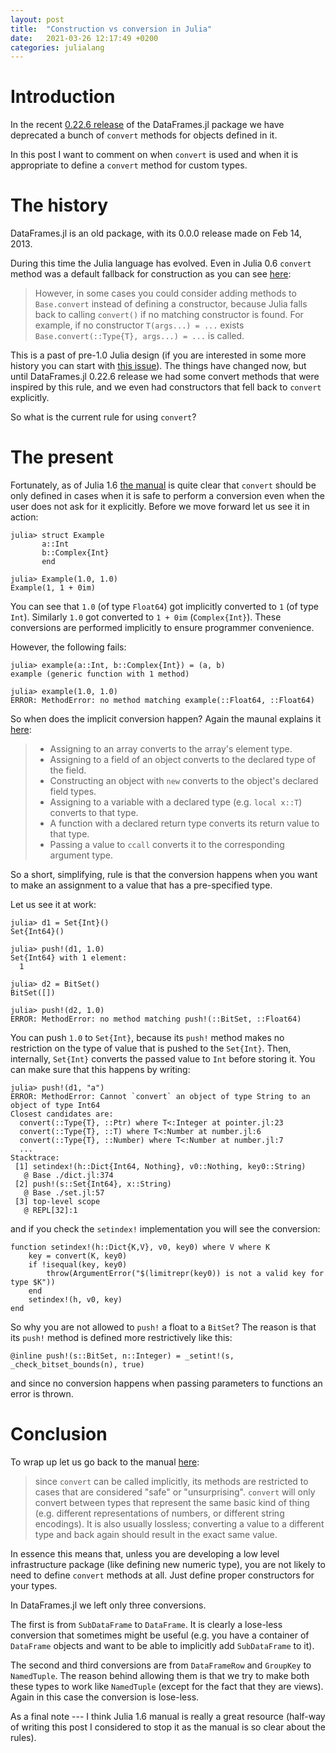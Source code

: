 ```yaml
---
layout: post
title:  "Construction vs conversion in Julia"
date:   2021-03-26 12:17:49 +0200
categories: julialang
---
```


# Introduction

In the recent [0.22.6 release][release] of the DataFrames.jl package we have
deprecated a bunch of `convert` methods for objects defined in it.

In this post I want to comment on when `convert` is used and when it is
appropriate to define a `convert` method for custom types.

# The history

DataFrames.jl is an old package, with its 0.0.0 release made on Feb 14, 2013.

During this time the Julia language has evolved. Even in Julia 0.6 `convert`
method was a default fallback for construction as you can see [here][j06]:

> However, in some cases you could consider adding methods to `Base.convert`
> instead of defining a constructor, because Julia falls back to calling
> `convert()` if no matching constructor is found. For example, if no constructor
> `T(args...) = ...` exists `Base.convert(::Type{T}, args...) = ...` is called.

This is a past of pre-1.0 Julia design (if you are interested in some more
history you can start with [this issue][issue]). The things have changed now,
but until DataFrames.jl 0.22.6 release we had some convert methods that were
inspired by this rule, and we even had constructors that fell back to `convert`
explicitly.

So what is the current rule for using `convert`?

# The present

Fortunately, as of Julia 1.6 [the manual][conversion] is quite clear that
`convert` should be only defined in cases when it is safe to perform a
conversion even when the user does not ask for it explicitly. Before we move
forward let us see it in action:

```
julia> struct Example
       a::Int
       b::Complex{Int}
       end

julia> Example(1.0, 1.0)
Example(1, 1 + 0im)
```

You can see that `1.0` (of type `Float64`) got implicitly converted to `1` (of
type `Int`). Similarly `1.0` got converted to `1 + 0im` (`Complex{Int}`).
These conversions are performed implicitly to ensure programmer convenience.

However, the following fails:
```
julia> example(a::Int, b::Complex{Int}) = (a, b)
example (generic function with 1 method)

julia> example(1.0, 1.0)
ERROR: MethodError: no method matching example(::Float64, ::Float64)
```

So when does the implicit conversion happen? Again the maunal explains it [here][called]:

> * Assigning to an array converts to the array's element type.
> * Assigning to a field of an object converts to the declared type of the field.
> * Constructing an object with `new` converts to the object's declared field types.
> * Assigning to a variable with a declared type (e.g. `local x::T`) converts to that type.
> * A function with a declared return type converts its return value to that type.
> * Passing a value to `ccall` converts it to the corresponding argument type.

So a short, simplifying, rule is that the conversion happens when you want to make
an assignment to a value that has a pre-specified type.

Let us see it at work:

```
julia> d1 = Set{Int}()
Set{Int64}()

julia> push!(d1, 1.0)
Set{Int64} with 1 element:
  1

julia> d2 = BitSet()
BitSet([])

julia> push!(d2, 1.0)
ERROR: MethodError: no method matching push!(::BitSet, ::Float64)
```

You can push `1.0` to `Set{Int}`, because its `push!` method makes no
restriction on the type of value that is pushed to the `Set{Int}`. Then,
internally, `Set{Int}` converts the passed value to `Int` before storing it. You
can make sure that this happens by writing:

```
julia> push!(d1, "a")
ERROR: MethodError: Cannot `convert` an object of type String to an object of type Int64
Closest candidates are:
  convert(::Type{T}, ::Ptr) where T<:Integer at pointer.jl:23
  convert(::Type{T}, ::T) where T<:Number at number.jl:6
  convert(::Type{T}, ::Number) where T<:Number at number.jl:7
  ...
Stacktrace:
 [1] setindex!(h::Dict{Int64, Nothing}, v0::Nothing, key0::String)
   @ Base ./dict.jl:374
 [2] push!(s::Set{Int64}, x::String)
   @ Base ./set.jl:57
 [3] top-level scope
   @ REPL[32]:1
```

and if you check the `setindex!` implementation you will see the conversion:

```
function setindex!(h::Dict{K,V}, v0, key0) where V where K
    key = convert(K, key0)
    if !isequal(key, key0)
        throw(ArgumentError("$(limitrepr(key0)) is not a valid key for type $K"))
    end
    setindex!(h, v0, key)
end
```

So why you are not allowed to `push!` a float to a `BitSet`? The reason is that
its `push!` method is defined more restrictively like this:

```
@inline push!(s::BitSet, n::Integer) = _setint!(s, _check_bitset_bounds(n), true)
```

and since no conversion happens when passing parameters to functions an error is
thrown.

# Conclusion

To wrap up let us go back to the manual [here][last]:

> since `convert` can be called implicitly, its methods are restricted to cases
> that are considered "safe" or "unsurprising". `convert` will only convert between
> types that represent the same basic kind of thing (e.g. different
> representations of numbers, or different string encodings). It is also usually
> lossless; converting a value to a different type and back again should result in
> the exact same value.

In essence this means that, unless you are developing a low level infrastructure
package (like defining new numeric type), you are not likely to need to define
`convert` methods at all. Just define proper constructors for your types.

In DataFrames.jl we left only three conversions.

The first is from `SubDataFrame` to `DataFrame`. It is clearly a lose-less
conversion that sometimes might be useful (e.g. you have a container of
`DataFrame` objects and want to be able to implicitly add `SubDataFrame` to it).

The second and third conversions are from `DataFrameRow` and `GroupKey` to
`NamedTuple`. The reason behind allowing them is that we try to make both these
types to work like `NamedTuple` (except for the fact that they are views).
Again in this case the conversion is lose-less.

As a final note --- I think Julia 1.6 manual is really a great resource
(half-way of writing this post I considered to stop it as the manual
is so clear about the rules).

[release]: https://github.com/JuliaData/DataFrames.jl/releases/tag/v0.22.6
[j06]: https://docs.julialang.org/en/v0.6/manual/constructors/#constructors-and-conversion-1
[issue]: https://github.com/JuliaLang/julia/pull/23273
[conversion]: https://docs.julialang.org/en/v1/manual/conversion-and-promotion/#Conversion
[called]: https://docs.julialang.org/en/v1/manual/conversion-and-promotion/#When-is-convert-called?
[last]: https://docs.julialang.org/en/v1/manual/conversion-and-promotion/#Conversion-vs.-Construction

